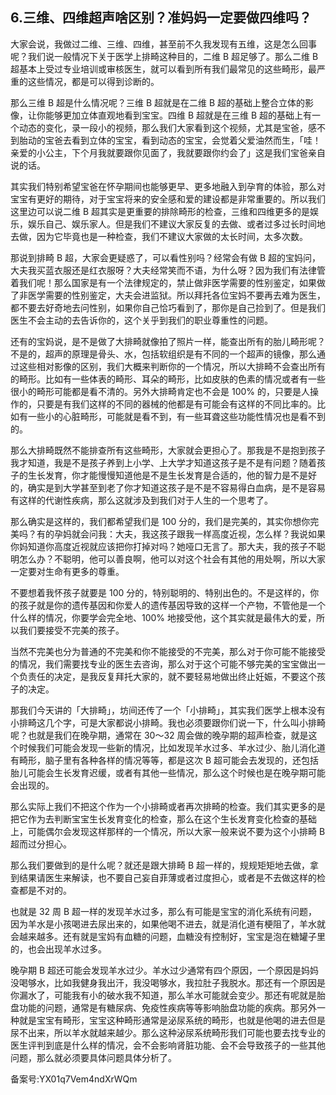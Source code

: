 ## 6.三维、四维超声啥区别？准妈妈一定要做四维吗？
大家会说，我做过二维、三维、四维，甚至前不久我发现有五维，这是怎么回事呢？我们说一般情况下关于医学上排畸这种目的，二维 B 超足够了。那么二维 B 超基本上受过专业培训或审核医生，就可以看到所有我们最常见的这些畸形，最严重的这些情况，都是可以得到诊断的。


那么三维 B 超是什么情况呢？三维 B 超就是在二维 B 超的基础上整合立体的影像，让你能够更加立体直观地看到宝宝。四维 B 超就是在三维 B 超的基础上有一个动态的变化，录一段小的视频，那么我们大家看到这个视频，尤其是宝爸，感不到胎动的宝爸去看到立体的宝宝，看到动态的宝宝，会觉着父爱油然而生，「哇！亲爱的小公主，下个月我就要跟你见面了，我就要跟你约会了」这是我们宝爸亲自说的话。


其实我们特别希望宝爸在怀孕期间也能够更早、更多地融入到孕育的体验，那么对宝宝有更好的期待，对于宝宝将来的安全感和爱的建设都是非常重要的。所以我们这里边可以说二维 B 超其实是更重要的排除畸形的检查，三维和四维更多的是娱乐，娱乐自己、娱乐家人。但是我们不建议大家反复的去做、或者过多过长时间地去做，因为它毕竟也是一种检查，我们不建议大家做的太长时间，太多次数。


那说到排畸 B 超，大家会更疑惑了，可以看性别吗？经常会有做 B 超的宝妈问，大夫我买蓝衣服还是红衣服呀？大夫经常笑而不语，为什么呀？因为我们有法律管着我们呢！那么国家是有一个法律规定的，禁止做非医学需要的性别鉴定，如果做了非医学需要的性别鉴定，大夫会进监狱。所以拜托各位宝妈不要再去难为医生，都不要去好奇地去问性别，如果你自己恰巧看到了，那你是自己捡到了。但是我们医生不会主动的去告诉你的，这个关乎到我们的职业尊重性的问题。


还有的宝妈说，是不是做了大排畸就像拍了照片一样，能查出所有的胎儿畸形呢？不是的，超声的原理是骨头、水，包括软组织是有不同的一个超声的镜像，那么通过这些相对影像的区别，我们大概来判断你的一个情况，所以大排畸不会查出所有的畸形。比如有一些体表的畸形、耳朵的畸形，比如皮肤的色素的情况或者有一些很小的畸形可能都是看不清的。另外大排畸肯定也不会是 100% 的，只要是人操作的，只要是有我们这样的不同的器械的他都是有可能会有这样的不同比率的。比如有一些小的心脏畸形，可能就是看不到，有一些耳聋这些功能性情况也是看不到的。


那么大排畸既然不能排查所有这些畸形，大家就会更担心了。那我是不是抱到孩子我才知道，我是不是孩子养到上小学、上大学才知道这孩子是不是有问题？随着孩子的生长发育，你才能慢慢知道他是不是生长发育是合适的，他的智力是不是好的，确实是到大学甚至到老了你才知道这孩子是不是不容易得白血病，是不是容易有这样的代谢性疾病，那么这就涉及到我们对于人生的一个思考了。


那么确实是这样的，我们都希望我们是 100 分的，我们是完美的，其实你想你完美吗？有的孕妈就会问我：大夫，我这孩子跟我一样高度近视，怎么样？我说如果你妈知道你高度近视就应该把你打掉对吗？她哑口无言了。那大夫，我的孩子不聪明怎么办？不聪明，他可以善良啊，他可以对这个社会有其他的用处啊，所以大家一定要对生命有更多的尊重。


不要想着我怀孩子就要是 100 分的，特别聪明的、特别出色的。不是这样的，你的孩子就是你的遗传基因和你爱人的遗传基因导致的这样一个产物，不管他是一个什么样的情况，你要学会完全地、100% 地接受他，这个其实就是最伟大的爱，所以我们要接受不完美的孩子。


当然不完美也分为普通的不完美和你不能接受的不完美，那么对于你可能不能接受的情况，我们需要找专业的医生去咨询，那么对于这个可能不够完美的宝宝做出一个负责任的决定，是我反复拜托大家的，就不要轻易地做出终止妊娠，不要这个孩子的决定。


那我们今天讲的「大排畸」，坊间还传了一个「小排畸」，其实我们医学上根本没有小排畸这几个字，可是大家都说小排畸。我也必须要跟你们说一下，什么叫小排畸呢？也就是我们在晚孕期，通常在 30～32 周会做的晚孕期的超声检查，就是这个时候我们可能会发现一些新的情况，比如发现羊水过多、羊水过少、胎儿消化道有畸形，脑子里有各种各样的情况等等，都是这次 B 超可能会去发现的，还包括胎儿可能会生长发育迟缓，或者有其他一些情况，那么这个时候也是在晚孕期可能会出现的。


那么实际上我们不把这个作为一个小排畸或者再次排畸的检查。我们其实更多的是把它作为去判断宝宝生长发育变化的检查，那么在这个生长发育变化检查的基础上，可能偶尔会发现这样那样的一个情况，所以大家一般来说不要为这个小排畸 B 超而过分担心。


那么我们要做到的是什么呢？就还是跟大排畸 B 超一样的，规规矩矩地去做，拿到结果请医生来解读，也不要自己妄自菲薄或者过度担心，或者是不去做这样的检查都是不对的。


也就是 32 周 B 超一样的发现羊水过多，那么有可能是宝宝的消化系统有问题，因为羊水是小孩喝进去尿出来的，如果他喝不进去，就是消化道有梗阻了，羊水就会越来越多。还有就是宝妈有血糖的问题，血糖没有控制好，宝宝是泡在糖罐子里的，也会出现羊水过多。


晚孕期 B 超还可能会发现羊水过少。羊水过少通常有四个原因，一个原因是妈妈没喝够水，比如我健身我出汗，我没喝够水，我拉肚子我脱水。那还有一个原因是你漏水了，可能我有小的破水我不知道，那么羊水可能就会变少。那还有呢就是胎盘功能的问题，通常是有糖尿病、免疫性疾病等等影响胎盘功能的疾病。那另外一种就是宝宝有畸形，宝宝这种畸形通常是泌尿系统的畸形，也就是他喝的进去但是尿不出来，所以羊水就越来越少。那么这种泌尿系统畸形我们可能也要去找专业的医生评判到底是什么样的情况，会不会影响肾脏功能、会不会导致孩子的一些其他问题，那么就必须要具体问题具体分析了。


备案号:YX01q7Vem4ndXrWQm

